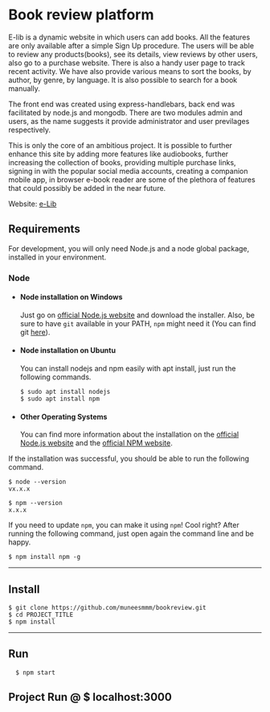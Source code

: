 # Book review platform
E-lib is a dynamic website in which users can add books. All the features are only available after a simple Sign Up procedure.
The users will be able to review any products(books), see its details, view reviews by other users, also go to a purchase website. There is also a handy user page to track recent activity. We have also provide various means to sort the books, by author, by genre, by language. It is also possible to search for a book manually.
    
The front end was created using express-handlebars, back end was facilitated by node.js and mongodb. There are two modules admin and users, as the name suggests it provide administrator and user previlages respectively.
    
This is only the core of an ambitious project. It is possible to further enhance this site by adding more features like audiobooks, further increasing the collection of books, providing multiple purchase links, signing in with the popular social media accounts, creating a companion mobile app, in browser e-book reader are some of the plethora of features that could possibly be added in the near future.

Website: [e-Lib](https://traversa.live/)
    
## Requirements

For development, you will only need Node.js and a node global package, installed in your environment.

### Node
- #### Node installation on Windows

  Just go on [official Node.js website](https://nodejs.org/) and download the installer.
Also, be sure to have `git` available in your PATH, `npm` might need it (You can find git [here](https://git-scm.com/)).

- #### Node installation on Ubuntu

  You can install nodejs and npm easily with apt install, just run the following commands.

      $ sudo apt install nodejs
      $ sudo apt install npm

- #### Other Operating Systems
  You can find more information about the installation on the [official Node.js website](https://nodejs.org/) and the [official NPM website](https://npmjs.org/).

If the installation was successful, you should be able to run the following command.

    $ node --version
    vx.x.x

    $ npm --version
    x.x.x

If you need to update `npm`, you can make it using `npm`! Cool right? After running the following command, just open again the command line and be happy.

    $ npm install npm -g

---

## Install

    $ git clone https://github.com/muneesmmm/bookreview.git
    $ cd PROJECT_TITLE
    $ npm install

___

## Run

      $ npm start
## Project Run @ $ localhost:3000
 
